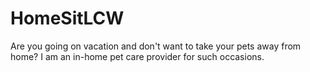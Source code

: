 # HomeSitLCW
Are you going on vacation and don't want to take your pets away from home? I am an in-home pet care provider for such occasions.
